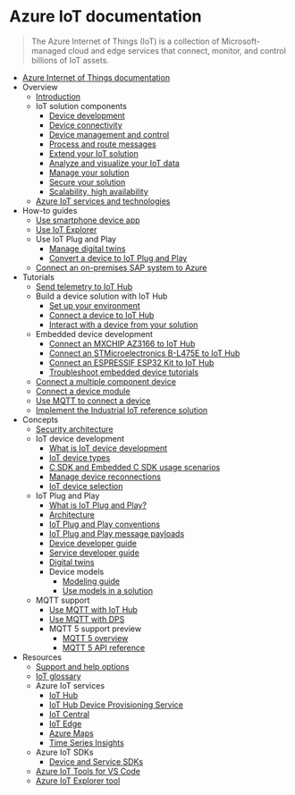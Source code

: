 # Azure IoT documentation
> The Azure Internet of Things (IoT) is a collection of Microsoft-managed cloud and edge services that connect, monitor, and control billions of IoT assets.
  - [Azure Internet of Things documentation](https://learn.microsoft.com/en-us/azure/iot/)
  - Overview
    - [Introduction](https://learn.microsoft.com/en-us/azure/iot/iot-introduction)
    - IoT solution components
      - [Device development](https://learn.microsoft.com/en-us/azure/iot/iot-overview-device-development)
      - [Device connectivity](https://learn.microsoft.com/en-us/azure/iot/iot-overview-device-connectivity)
      - [Device management and control](https://learn.microsoft.com/en-us/azure/iot/iot-overview-device-management)
      - [Process and route messages](https://learn.microsoft.com/en-us/azure/iot/iot-overview-message-processing)
      - [Extend your IoT solution](https://learn.microsoft.com/en-us/azure/iot/iot-overview-solution-extensibility)
      - [Analyze and visualize your IoT data](https://learn.microsoft.com/en-us/azure/iot/iot-overview-analyze-visualize)
      - [Manage your solution](https://learn.microsoft.com/en-us/azure/iot/iot-overview-solution-management)
      - [Secure your solution](https://learn.microsoft.com/en-us/azure/iot/iot-overview-security)
      - [Scalability, high availability](https://learn.microsoft.com/en-us/azure/iot/iot-overview-scalability-high-availability)
    - [Azure IoT services and technologies](https://learn.microsoft.com/en-us/azure/iot/iot-services-and-technologies)
  - How-to guides
    - [Use smartphone device app](https://learn.microsoft.com/en-us/azure/iot/iot-phone-app-how-to)
    - [Use IoT Explorer](https://learn.microsoft.com/en-us/azure/iot/howto-use-iot-explorer)
    - Use IoT Plug and Play
      - [Manage digital twins](https://learn.microsoft.com/en-us/azure/iot/howto-manage-digital-twin)
      - [Convert a device to IoT Plug and Play](https://learn.microsoft.com/en-us/azure/iot/howto-convert-to-pnp)
    - [Connect an on-premises SAP system to Azure](https://learn.microsoft.com/en-us/azure/iot/howto-connect-on-premises-sap-to-azure)
  - Tutorials
    - [Send telemetry to IoT Hub](https://learn.microsoft.com/en-us/azure/iot/tutorial-send-telemetry-iot-hub)
    - Build a device solution with IoT Hub
      - [Set up your environment](https://learn.microsoft.com/en-us/azure/iot/set-up-environment)
      - [Connect a device to IoT Hub](https://learn.microsoft.com/en-us/azure/iot/tutorial-connect-device)
      - [Interact with a device from your solution](https://learn.microsoft.com/en-us/azure/iot/tutorial-service)
    - Embedded device development
      - [Connect an MXCHIP AZ3166 to IoT Hub](https://learn.microsoft.com/en-us/azure/iot/tutorial-devkit-mxchip-az3166-iot-hub)
      - [Connect an STMicroelectronics B-L475E to IoT Hub](https://learn.microsoft.com/en-us/azure/iot/tutorial-devkit-stm-b-l475e-iot-hub)
      - [Connect an ESPRESSIF ESP32 Kit to IoT Hub](https://learn.microsoft.com/en-us/azure/iot/tutorial-devkit-espressif-esp32-freertos-iot-hub)
      - [Troubleshoot embedded device tutorials](https://learn.microsoft.com/en-us/azure/iot/troubleshoot-embedded-device-tutorials)
    - [Connect a multiple component device](https://learn.microsoft.com/en-us/azure/iot/tutorial-multiple-components)
    - [Connect a device module](https://learn.microsoft.com/en-us/azure/iot/tutorial-migrate-device-to-module)
    - [Use MQTT to connect a device](https://learn.microsoft.com/en-us/azure/iot/tutorial-use-mqtt)
    - [Implement the Industrial IoT reference solution](https://learn.microsoft.com/en-us/azure/iot/tutorial-iot-industrial-solution-architecture)
  - Concepts
    - [Security architecture](https://learn.microsoft.com/en-us/azure/iot/iot-security-architecture)
    - IoT device development
      - [What is IoT device development](https://learn.microsoft.com/en-us/azure/iot/concepts-iot-device-development)
      - [IoT device types](https://learn.microsoft.com/en-us/azure/iot/concepts-iot-device-types)
      - [C SDK and Embedded C SDK usage scenarios](https://learn.microsoft.com/en-us/azure/iot/concepts-using-c-sdk-and-embedded-c-sdk)
      - [Manage device reconnections](https://learn.microsoft.com/en-us/azure/iot/concepts-manage-device-reconnections)
      - [IoT device selection](https://learn.microsoft.com/en-us/azure/iot/concepts-iot-device-selection)
    - IoT Plug and Play
      - [What is IoT Plug and Play?](https://learn.microsoft.com/en-us/azure/iot/overview-iot-plug-and-play)
      - [Architecture](https://learn.microsoft.com/en-us/azure/iot/concepts-architecture)
      - [IoT Plug and Play conventions](https://learn.microsoft.com/en-us/azure/iot/concepts-convention)
      - [IoT Plug and Play message payloads](https://learn.microsoft.com/en-us/azure/iot/concepts-message-payloads)
      - [Device developer guide](https://learn.microsoft.com/en-us/azure/iot/concepts-developer-guide-device)
      - [Service developer guide](https://learn.microsoft.com/en-us/azure/iot/concepts-developer-guide-service)
      - [Digital twins](https://learn.microsoft.com/en-us/azure/iot/concepts-digital-twin)
      - Device models
        - [Modeling guide](https://learn.microsoft.com/en-us/azure/iot/concepts-modeling-guide)
        - [Use models in a solution](https://learn.microsoft.com/en-us/azure/iot/concepts-model-discovery)
    - MQTT support
      - [Use MQTT with IoT Hub](https://learn.microsoft.com/en-us/azure/iot/iot-mqtt-connect-to-iot-hub)
      - [Use MQTT with DPS](https://learn.microsoft.com/en-us/azure/iot/iot-mqtt-connect-to-iot-dps)
      - MQTT 5 support preview
        - [MQTT 5 overview](https://learn.microsoft.com/en-us/azure/iot/iot-mqtt-5-preview)
        - [MQTT 5 API reference](https://learn.microsoft.com/en-us/azure/iot/iot-mqtt-5-preview-reference)
  - Resources
    - [Support and help options](https://learn.microsoft.com/en-us/azure/iot/iot-support-help)
    - [IoT glossary](https://learn.microsoft.com/en-us/azure/iot/iot-glossary)
    - Azure IoT services
      - [IoT Hub](https://learn.microsoft.com/en-us/azure/iot-hub/)
      - [IoT Hub Device Provisioning Service](https://learn.microsoft.com/en-us/azure/iot-dps/)
      - [IoT Central](https://learn.microsoft.com/en-us/azure/iot-central/)
      - [IoT Edge](https://learn.microsoft.com/en-us/azure/iot-edge/)
      - [Azure Maps](https://learn.microsoft.com/en-us/azure/azure-maps/)
      - [Time Series Insights](https://learn.microsoft.com/en-us/azure/time-series-insights/)
    - Azure IoT SDKs
      - [Device and Service SDKs](https://learn.microsoft.com/en-us/azure/iot/iot-sdks)
    - [Azure IoT Tools for VS Code](https://marketplace.visualstudio.com/items?itemName=vsciot-vscode.azure-iot-toolkit)
    - [Azure IoT Explorer tool](https://github.com/Azure/azure-iot-explorer)
